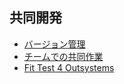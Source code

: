 ## 共同開発

- [バージョン管理](https://outsystems-faq.bluememe.jp/hc/ja/articles/206294444-OutSystems-Platform%E3%81%A7%E3%81%AF-%E3%81%A9%E3%81%AE%E3%82%88%E3%81%86%E3%81%AB%E3%83%81%E3%83%BC%E3%83%A0%E9%96%8B%E7%99%BA%E3%82%92%E8%A1%8C%E3%81%84%E3%81%BE%E3%81%99%E3%81%8B-%E3%81%9D%E3%81%AE2)
- [チームでの共同作業](https://www.outsystems.com/ja-jp/evaluation-guide/how-does-outsystems-enable-team-collaboration/)
- [Fit Test 4 Outsystems](http://www.bluememe.jp/outsystems/product/omnext.html)

